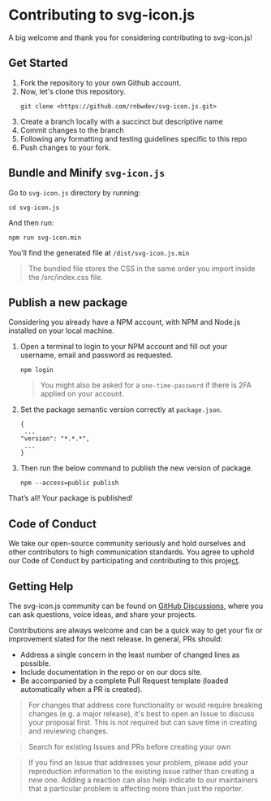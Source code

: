 # Contributing to svg-icon.js

A big welcome and thank you for considering contributing to svg-icon.js!

## Get Started

1. Fork the repository to your own Github account.
2. Now, let's clone this repository.
   ```
   git clone <https://github.com/rnbwdev/svg-icon.js.git>
   ```
3. Create a branch locally with a succinct but descriptive name
4. Commit changes to the branch
5. Following any formatting and testing guidelines specific to this repo
6. Push changes to your fork.

## Bundle and Minify `svg-icon.js`

Go to `svg-icon.js` directory by running:

```
cd svg-icon.js
```

And then run:

```
npm run svg-icon.min
```

You’ll find the generated file at `/dist/svg-icon.js.min`

> The bundled file stores the CSS in the same order you import inside the /src/index.css file.

## Publish a new package

Considering you already have a NPM account, with NPM and Node.js installed on your local machine.

1. Open a terminal to login to your NPM account and fill out your username, email and password as requested.

   ```
   npm login
   ```

   > You might also be asked for a `one-time-password` if there is 2FA applied on your account.
   >
2. Set the package semantic version correctly at `package.json`.
   ```
   {
    ...
   "version": "*.*.*",
    ...
   }
   ```
3. Then run the below command to publish the new version of package.
   ```
   npm --access=public publish
   ```

That’s all! Your package is published!

## Code of Conduct

We take our open-source community seriously and hold ourselves and other contributors to high communication standards. You agree to uphold our Code of Conduct by participating and contributing to this proje[ct](https://github.com/relateapp/rene.css/blob/main/CODE_OF_CONDUCT.md).

## Getting Help

The svg-icon.js community can be found on [GitHub Discussions](https://github.com/rnbwdev/svg-icon/discussions), where you can ask questions, voice ideas, and share your projects.

Contributions are always welcome and can be a quick way to get your fix or improvement slated for the next release. In general, PRs should:

* Address a single concern in the least number of changed lines as possible.
* Include documentation in the repo or on our docs site.
* Be accompanied by a complete Pull Request template (loaded automatically when a PR is created).

> For changes that address core functionality or would require breaking changes (e.g. a major release), it's best to open an Issue to discuss your proposal first. This is not required but can save time in creating and reviewing changes.

> Search for existing Issues and PRs before creating your own

> If you find an Issue that addresses your problem, please add your reproduction information to the existing issue rather than creating a new one. Adding a reaction can also help indicate to our maintainers that a particular problem is affecting more than just the reporter.
